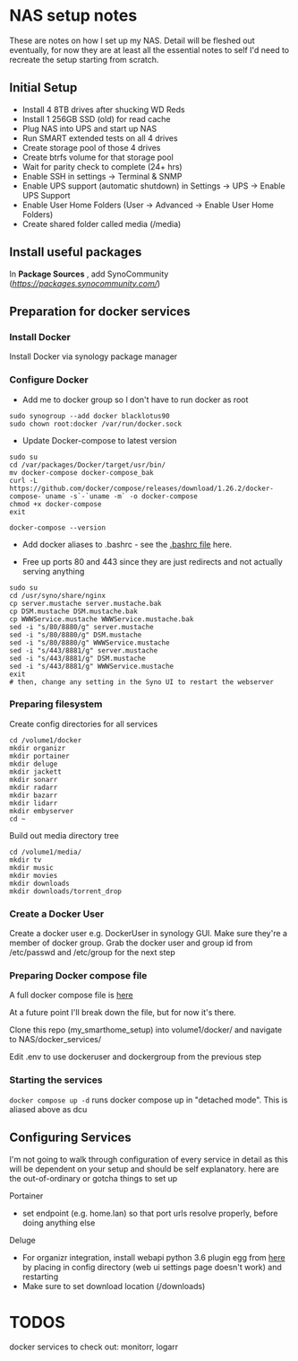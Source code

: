 # **NAS setup notes**
These are notes on how I set up my NAS. Detail will be fleshed out eventually, for now they are at least all the essential notes to self I'd need to recreate the setup starting from scratch.

## Initial Setup

- Install 4 8TB drives after shucking WD Reds
- Install 1 256GB SSD (old) for read cache
- Plug NAS into UPS and start up NAS
- Run SMART extended tests on all 4 drives
- Create storage pool of those 4 drives
- Create btrfs volume for that storage pool
- Wait for parity check to complete (24+ hrs)
- Enable SSH in settings -> Terminal & SNMP
- Enable UPS support (automatic shutdown) in Settings -> UPS -> Enable UPS Support
- Enable User Home Folders (User -> Advanced -> Enable User Home Folders)
- Create shared folder called media (/media)

## Install useful packages

In **Package Sources** , add SynoCommunity (*https://packages.synocommunity.com/*)

## Preparation for docker services

### Install Docker

Install Docker via synology package manager

### Configure Docker

- Add me to docker group so I don't have to run docker as root

```
sudo synogroup --add docker blacklotus90
sudo chown root:docker /var/run/docker.sock
```

- Update Docker-compose to latest version

```
sudo su
cd /var/packages/Docker/target/usr/bin/
mv docker-compose docker-compose_bak
curl -L https://github.com/docker/compose/releases/download/1.26.2/docker-compose-`uname -s`-`uname -m` -o docker-compose
chmod +x docker-compose
exit

docker-compose --version
```

- Add docker aliases to .bashrc - see the [.bashrc file](example_bashrc.sh) here. 

- Free up ports 80 and 443 since they are just redirects and not actually serving anything

```
sudo su
cd /usr/syno/share/nginx
cp server.mustache server.mustache.bak
cp DSM.mustache DSM.mustache.bak
cp WWWService.mustache WWWService.mustache.bak
sed -i "s/80/8880/g" server.mustache
sed -i "s/80/8880/g" DSM.mustache
sed -i "s/80/8880/g" WWWService.mustache
sed -i "s/443/8881/g" server.mustache
sed -i "s/443/8881/g" DSM.mustache
sed -i "s/443/8881/g" WWWService.mustache
exit
# then, change any setting in the Syno UI to restart the webserver
```

### Preparing filesystem

Create config directories for all services

```
cd /volume1/docker
mkdir organizr
mkdir portainer
mkdir deluge
mkdir jackett
mkdir sonarr
mkdir radarr
mkdir bazarr
mkdir lidarr
mkdir embyserver
cd ~
```

Build out media directory tree

```
cd /volume1/media/
mkdir tv
mkdir music
mkdir movies
mkdir downloads
mkdir downloads/torrent_drop
```

### Create a Docker User

Create a docker user e.g. DockerUser in synology GUI. Make sure they're a member of docker group. Grab the docker user and group id from /etc/passwd and /etc/group for the next step

### Preparing Docker compose file

A full docker compose file is [here](docker_services/docker_compose.yml)

At a future point I'll break down the file, but for now it's there.

Clone this repo (my_smarthome_setup) into volume1/docker/ and navigate to NAS/docker_services/

Edit .env to use dockeruser and dockergroup from the previous step

### Starting the services

`docker compose up -d` runs docker compose up in "detached mode". This is aliased above as dcu

## Configuring Services

I'm not going to walk through configuration of every service in detail as this will be dependent on your setup and should be self explanatory. here are the out-of-ordinary or gotcha things to set up

Portainer

- set endpoint (e.g. home.lan) so that port urls resolve properly, before doing anything else

Deluge

- For organizr integration, install webapi python 3.6 plugin egg from [here](https://github.com/idlesign/deluge-webapi/tree/master/dist) by placing in config directory (web ui settings page doesn't work) and restarting
- Make sure to set download location (/downloads)


# TODOS
docker services to check out: monitorr, logarr
